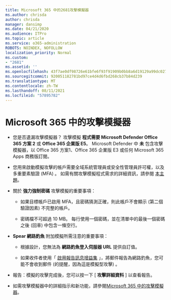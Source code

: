 ```yaml
---
title: Microsoft 365 中的2681攻擊模擬器
ms.author: chrisda
author: chrisda
manager: dansimp
ms.date: 04/21/2020
ms.audience: ITPro
ms.topic: article
ms.service: o365-administration
ROBOTS: NOINDEX, NOFOLLOW
localization_priority: Normal
ms.custom:
- "2681"
ms.assetid: ''
ms.openlocfilehash: 43f7ae0df98726e61bfe6f93f91909b0bb8a6d19129a99dc027e8b563bc35a6c
ms.sourcegitcommit: 920051182781bd97ce4d4d6fbd268cb37b84d239
ms.translationtype: MT
ms.contentlocale: zh-TW
ms.lasthandoff: 08/11/2021
ms.locfileid: "57895782"
---
```

# <a name="attack-simulator-in-microsoft-365"></a>Microsoft 365 中的攻擊模擬器

- 您是否遺漏攻擊模擬器？ 攻擊模擬 **程式需要 Microsoft Defender Office 365 方案 2** 或 **Office 365 企業版 E5**。 Microsoft Defender 中 **未** 包含攻擊模擬器，以 Office 365 方案1、Office 365 企業版 E3 或任何 Microsoft 365 Apps 商務版訂閱。

- 您用來啟動模擬攻擊的帳戶需要全域系統管理員或安全性管理員許可權，以及多重要素驗證 (MFA) 。 如需有關攻擊模擬程式需求的詳細資訊，請參閱 [本主題](https://docs.microsoft.com/microsoft-365/security/office-365-security/attack-simulator)。

- 關於 **強力強制密碼** 攻擊模擬的重要事項：

  - 如果目標帳戶已啟用 MFA，且密碼猜測正確，則此帳戶不會顯示 (第二個驗證因素) 不完整的帳戶。

  - 密碼檔不可超過 10 MB。 每行使用一個密碼，並在清單中的最後一個密碼之後 (回車) 中包含一條空行。

- **Spear 網路釣魚** 附加模擬所需注意的重要事項：

  - 根據設計，您無法為 **網路釣魚登入伺服器 URL** 提供自訂值。

  - 如果收件者使用「 [啟用報告訊息增益集](https://docs.microsoft.com/microsoft-365/security/office-365-security/enable-the-report-message-add-in) 」，將郵件報告為網路釣魚，您可能不會收到郵件 (的提醒，因為這是模擬型攻擊) 。

- 報告：模擬的攻擊完成後，您可以按一下 [ **攻擊詳細資料** ] 以查看報告。

- 如需攻擊模擬器中的詳細指示和新功能，請參閱[Microsoft 365 中的攻擊模擬器](https://docs.microsoft.com/microsoft-365/security/office-365-security/attack-simulator)。
